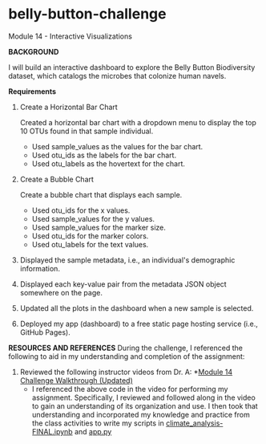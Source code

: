 # belly-button-challenge
Module 14 - Interactive Visualizations

**BACKGROUND**

I will build an interactive dashboard to explore the Belly Button Biodiversity dataset, which catalogs the microbes that colonize human navels.

**Requirements**

1. Create a Horizontal Bar Chart

   Created a horizontal bar chart with a dropdown menu to display the top 10 OTUs found in that sample individual.
     * Used sample_values as the values for the bar chart.
     * Used otu_ids as the labels for the bar chart.
     * Used otu_labels as the hovertext for the chart.

2. Create a Bubble Chart

   Create a bubble chart that displays each sample.
     * Used otu_ids for the x values.
     * Used sample_values for the y values.
     * Used sample_values for the marker size.
     * Used otu_ids for the marker colors.
     * Used otu_labels for the text values.

3. Displayed the sample metadata, i.e., an individual's demographic information.
  
5. Displayed each key-value pair from the metadata JSON object somewhere on the page.

6. Updated all the plots in the dashboard when a new sample is selected.

7. Deployed my app (dashboard) to a free static page hosting service (i.e., GitHub Pages).

**RESOURCES AND REFERENCES**
During the challenge, I referenced the following to aid in my understanding and completion of the assignment:

1. Reviewed the following instructor videos from Dr. A:
   *[Module 14 Challenge Walkthrough (Updated)](https://youtu.be/j7Q3Ax0d7vs)
     - I referenced the above code in the video for performing my assignment. Specifically, I reviewed and followed along in the video to gain an understanding of its organization and use. I then took that understanding and incorporated my knowledge and practice from the class activities to write my scripts in [climate_analysis-FINAL.ipynb](https://github.com/rperez025/sqlalchemy-challenge/blob/main/SurfsUp/climate_analysis-FINAL.ipynb) and [app.py](https://github.com/rperez025/sqlalchemy-challenge/blob/main/SurfsUp/app.py)
